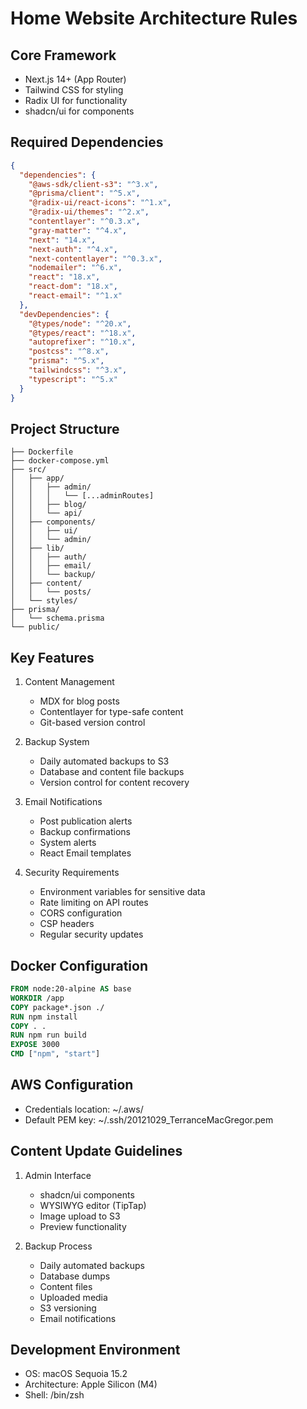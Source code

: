 # Home Website Architecture Rules

## Core Framework
- Next.js 14+ (App Router)
- Tailwind CSS for styling
- Radix UI for functionality
- shadcn/ui for components

## Required Dependencies
```json
{
  "dependencies": {
    "@aws-sdk/client-s3": "^3.x",
    "@prisma/client": "^5.x",
    "@radix-ui/react-icons": "^1.x",
    "@radix-ui/themes": "^2.x",
    "contentlayer": "^0.3.x",
    "gray-matter": "^4.x",
    "next": "14.x",
    "next-auth": "^4.x",
    "next-contentlayer": "^0.3.x",
    "nodemailer": "^6.x",
    "react": "18.x",
    "react-dom": "18.x",
    "react-email": "^1.x"
  },
  "devDependencies": {
    "@types/node": "^20.x",
    "@types/react": "^18.x",
    "autoprefixer": "^10.x",
    "postcss": "^8.x",
    "prisma": "^5.x",
    "tailwindcss": "^3.x",
    "typescript": "^5.x"
  }
}
```

## Project Structure
```
├── Dockerfile
├── docker-compose.yml
├── src/
│   ├── app/
│   │   ├── admin/
│   │   │   └── [...adminRoutes]
│   │   ├── blog/
│   │   └── api/
│   ├── components/
│   │   ├── ui/
│   │   └── admin/
│   ├── lib/
│   │   ├── auth/
│   │   ├── email/
│   │   └── backup/
│   ├── content/
│   │   └── posts/
│   └── styles/
├── prisma/
│   └── schema.prisma
└── public/
```

## Key Features
1. Content Management
   - MDX for blog posts
   - Contentlayer for type-safe content
   - Git-based version control

2. Backup System
   - Daily automated backups to S3
   - Database and content file backups
   - Version control for content recovery

3. Email Notifications
   - Post publication alerts
   - Backup confirmations
   - System alerts
   - React Email templates

4. Security Requirements
   - Environment variables for sensitive data
   - Rate limiting on API routes
   - CORS configuration
   - CSP headers
   - Regular security updates

## Docker Configuration
```dockerfile
FROM node:20-alpine AS base
WORKDIR /app
COPY package*.json ./
RUN npm install
COPY . .
RUN npm run build
EXPOSE 3000
CMD ["npm", "start"]
```

## AWS Configuration
- Credentials location: ~/.aws/
- Default PEM key: ~/.ssh/20121029_TerranceMacGregor.pem

## Content Update Guidelines
1. Admin Interface
   - shadcn/ui components
   - WYSIWYG editor (TipTap)
   - Image upload to S3
   - Preview functionality

2. Backup Process
   - Daily automated backups
   - Database dumps
   - Content files
   - Uploaded media
   - S3 versioning
   - Email notifications

## Development Environment
- OS: macOS Sequoia 15.2
- Architecture: Apple Silicon (M4)
- Shell: /bin/zsh 
